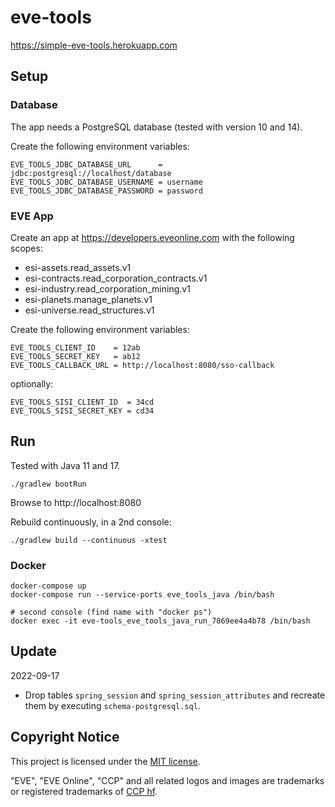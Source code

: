 # eve-tools

https://simple-eve-tools.herokuapp.com

## Setup

### Database

The app needs a PostgreSQL database (tested with version 10 and 14).

Create the following environment variables:
```
EVE_TOOLS_JDBC_DATABASE_URL      = jdbc:postgresql://localhost/database
EVE_TOOLS_JDBC_DATABASE_USERNAME = username
EVE_TOOLS_JDBC_DATABASE_PASSWORD = password
```

### EVE App

Create an app at https://developers.eveonline.com with the following scopes:
- esi-assets.read_assets.v1
- esi-contracts.read_corporation_contracts.v1
- esi-industry.read_corporation_mining.v1
- esi-planets.manage_planets.v1
- esi-universe.read_structures.v1

Create the following environment variables:
```
EVE_TOOLS_CLIENT_ID    = 12ab
EVE_TOOLS_SECRET_KEY   = ab12
EVE_TOOLS_CALLBACK_URL = http://localhost:8080/sso-callback
```

optionally:
```
EVE_TOOLS_SISI_CLIENT_ID  = 34cd
EVE_TOOLS_SISI_SECRET_KEY = cd34
```

## Run

Tested with Java 11 and 17.

```
./gradlew bootRun
```

Browse to http://localhost:8080

Rebuild continuously, in a 2nd console:  
```
./gradlew build --continuous -xtest
```

### Docker

```shell
docker-compose up
docker-compose run --service-ports eve_tools_java /bin/bash

# second console (find name with "docker ps")
docker exec -it eve-tools_eve_tools_java_run_7869ee4a4b78 /bin/bash
```

## Update

2022-09-17
- Drop tables `spring_session` and `spring_session_attributes` and recreate them by executing `schema-postgresql.sql`.


## Copyright Notice

This project is licensed under the [MIT license](LICENSE).

"EVE", "EVE Online", "CCP" and all related logos and images are trademarks or registered trademarks of 
[CCP hf](https://www.ccpgames.com/). 
